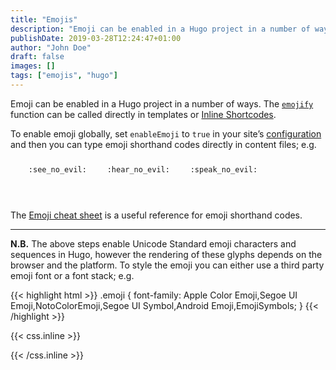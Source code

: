 ```yaml
---
title: "Emojis"
description: "Emoji can be enabled in a Hugo project in a number of ways."
publishDate: 2019-03-28T12:24:47+01:00
author: "John Doe"
draft: false
images: []
tags: ["emojis", "hugo"]
---
```


Emoji can be enabled in a Hugo project in a number of ways. 
The [`emojify`](https://gohugo.io/functions/emojify/) function can be called directly in templates or [Inline Shortcodes](https://gohugo.io/templates/shortcode-templates/#inline-shortcodes). 

To enable emoji globally, set `enableEmoji` to `true` in your site’s [configuration](https://gohugo.io/getting-started/configuration/) and then you can type emoji shorthand codes directly in content files; e.g.

<p>
	<span>
		<span class="emojify">🙈</span>
		<code>:see_no_evil:</code>
	</span>
		<span>
			<span class="emojify">🙉</span>
			<code>:hear_no_evil:</code>
		</span>
	<span>
		<span class="emojify">🙊</span>
		<code>:speak_no_evil:</code>
	</span>
</p>
<br>

The [Emoji cheat sheet](http://www.emoji-cheat-sheet.com/) is a useful reference for emoji shorthand codes.

***

**N.B.** The above steps enable Unicode Standard emoji characters and sequences in Hugo, however the rendering of these glyphs depends on the browser and the platform. To style the emoji you can either use a third party emoji font or a font stack; e.g.

{{< highlight html >}}
.emoji {
font-family: Apple Color Emoji,Segoe UI Emoji,NotoColorEmoji,Segoe UI Symbol,Android Emoji,EmojiSymbols;
}
{{< /highlight >}}

{{< css.inline >}}
<style>
.emojify {
	font-family: Apple Color Emoji,Segoe UI Emoji,NotoColorEmoji,Segoe UI Symbol,Android Emoji,EmojiSymbols;
	font-size: 2rem;
	vertical-align: middle;
}
</style>
{{< /css.inline >}}